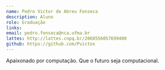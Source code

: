 ```yaml
---
name: Pedro Victor de Abreu Fonseca
description: Aluno
role: Graduação
links:
email: pedro.fonseca@nca.ufma.br 
lattes: http://lattes.cnpq.br/2068556057699400
github: https://github.com/Pvictox
---
```



Apaixonado por computação. Que o futuro seja computacional. 